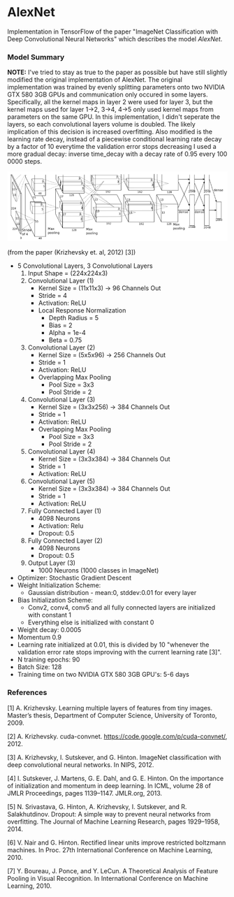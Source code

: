 # AlexNet

Implementation in TensorFlow of the paper "ImageNet Classification with Deep Convolutional Neural Networks" which describes the model _AlexNet_.

### Model Summary

**NOTE:** I've tried to stay as true to the paper as possible but have still slightly modified the original implementation of AlexNet. The original implementation was trained by evenly splitting parameters onto two NVIDIA GTX 580 3GB GPUs and communication only occured in some layers. Specifically, all the kernel maps in layer 2 were used for layer 3, but the kernel maps used for layer 1->2, 3->4, 4->5 only used kernel maps from parameters on the same GPU. In this implementation, I didn't seperate the layers, so each convolutional layers volume is doubled. The likely implication of this decision is increased overfitting. Also modified is the learning rate decay, instead of a piecewise conditional learning rate decay by a factor of 10 everytime the validation error stops decreasing I used a more gradual decay: inverse time_decay with a decay rate of 0.95 every 100 0000 steps.

![](https://github.com/eltonlaw/machine-learning-models/blob/master/AlexNet/images/architecture.png?raw=true)


(from the paper (Krizhevsky et. al, 2012) [3])

* 5 Convolutional Layers, 3 Convolutional Layers
	1. Input Shape = (224x224x3)
	2. Convolutional Layer (1) 
		* Kernel Size = (11x11x3) -> 96 Channels Out
		* Stride = 4
		* Activation: ReLU
		* Local Response Normalization
			* Depth Radius = 5
			* Bias = 2
			* Alpha = 1e-4
			* Beta = 0.75
	3. Convolutional Layer (2) 
		* Kernel Size = (5x5x96) -> 256 Channels Out
		* Stride = 1
		* Activation: ReLU
		* Overlapping Max Pooling
			* Pool Size = 3x3
			* Pool Stride = 2
	4. Convolutional Layer (3)
 		* Kernel Size = (3x3x256) ->  384 Channels Out
		* Stride = 1
		* Activation: ReLU
		* Overlapping Max Pooling
			* Pool Size = 3x3
			* Pool Stride = 2
	5. Convolutional Layer (4)
		* Kernel Size = (3x3x384) ->  384 Channels Out
		* Stride = 1
		* Activation: ReLU
	6. Convolutional Layer (5)
 		* Kernel Size = (3x3x384) ->  384 Channels Out
		* Stride = 1
		* Activation: ReLU
	7. Fully Connected Layer (1)
		* 4098 Neurons
		* Activation: Relu
		* Dropout: 0.5
	8. Fully Connected Layer (2)
		* 4098 Neurons
		* Dropout: 0.5
	9. Output Layer (3)
		* 1000 Neurons (1000 classes in ImageNet)
* Optimizer: Stochastic Gradient Descent
* Weight Initialization Scheme:
	* Gaussian distribution - mean:0, stddev:0.01 for every layer
* Bias Initialization Scheme:
	* Conv2, conv4, conv5 and all fully connected layers are initialized with constant 1
	* Everything else is initialized with constant 0
* Weight decay: 0.0005
* Momentum 0.9
* Learning rate initialized at 0.01, this is divided by 10 "whenever the validation error rate stops improving with the current learning rate [3]".
* N training epochs: 90
* Batch Size: 128
* Training time on two NVIDIA GTX 580 3GB GPU's: 5-6 days

### References

[1] A. Krizhevsky. Learning multiple layers of features from tiny images. Master’s thesis, Department of Computer Science, University of Toronto, 2009.

[2] A. Krizhevsky. cuda-convnet. https://code.google.com/p/cuda-convnet/, 2012.
  
[3] A. Krizhevsky, I. Sutskever, and G. Hinton. ImageNet classification with deep convolutional neural networks. In NIPS, 2012.

[4] I. Sutskever, J. Martens, G. E. Dahl, and G. E. Hinton. On the importance of initialization and momentum in deep learning. In ICML, volume 28 of JMLR Proceedings, pages 1139–1147. JMLR.org, 2013.

[5] N. Srivastava, G. Hinton, A. Krizhevsky, I. Sutskever, and R. Salakhutdinov. Dropout: A simple way to prevent neural networks from overfitting. The Journal of Machine Learning Research, pages 1929–1958, 2014.

[6] V. Nair and G. Hinton. Rectified linear units improve restricted boltzmann machines. In Proc. 27th  International Conference on Machine Learning, 2010. 

[7] Y. Boureau, J. Ponce, and Y. LeCun. A Theoretical Analysis of Feature Pooling in Visual Recognition. In International Conference on Machine Learning, 2010.

